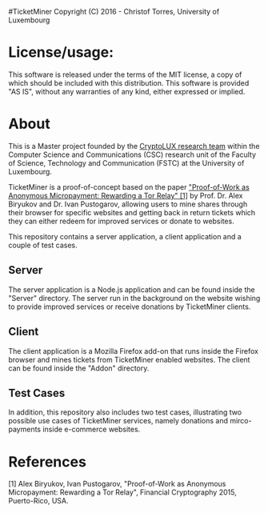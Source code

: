 #TicketMiner
Copyright (C) 2016 - Christof Torres, University of Luxembourg

License/usage:
=========================
This software is released under the terms of the MIT license, a copy
of which should be included with this distribution.
This software is provided "AS IS", without any warranties of any kind,
either expressed or implied.

About
=========================
This is a Master project founded by the [CryptoLUX research team](https://www.cryptolux.org/index.php/Home) within the Computer Science and Communications (CSC) research unit of the Faculty of Science, Technology and Communication (FSTC) at the University of Luxembourg.

TicketMiner is a proof-of-concept based on the paper ["Proof-of-Work as Anonymous Micropayment: Rewarding a Tor Relay" [1]](https://www.cryptolux.org/images/3/3e/Alex-ivan-tor-micropayments.pdf) by Prof. Dr. Alex Biryukov and Dr. Ivan Pustogarov, allowing users to mine shares through their browser for specific websites and getting back in return tickets which they can either redeem for improved services or donate to websites.

This repository contains a server application, a client application and a couple of test cases.

Server
------
The server application is a Node.js application and can be found inside the "Server" directory. The server run in the background on the website wishing to provide improved services or receive donations by TicketMiner clients. 

Client
------
The client application is a Mozilla Firefox add-on that runs inside the Firefox browser and mines tickets from TicketMiner enabled websites. The client can be found inside the "Addon" directory.

Test Cases
----------
In addition, this repository also includes two test cases, illustrating two possible use cases of TicketMiner services, namely donations and mirco-payments inside e-commerce websites.

References
=========================
[1] Alex Biryukov, Ivan Pustogarov, "Proof-of-Work as Anonymous Micropayment: Rewarding a Tor Relay", Financial Cryptography 2015, Puerto-Rico, USA.